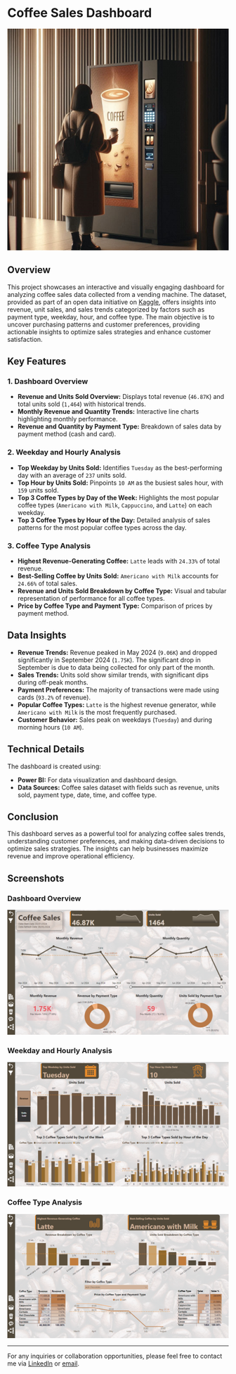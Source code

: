 # Coffee Sales Dashboard
![Alt text](image.png)

## Overview
This project showcases an interactive and visually engaging dashboard for analyzing coffee sales data collected from a vending machine. The dataset, provided as part of an open data initiative on [Kaggle](https://www.kaggle.com/datasets/ihelon/coffee-sales/data), offers insights into revenue, unit sales, and sales trends categorized by factors such as payment type, weekday, hour, and coffee type. The main objective is to uncover purchasing patterns and customer preferences, providing actionable insights to optimize sales strategies and enhance customer satisfaction.
 
## Key Features

### **1. Dashboard Overview**
- **Revenue and Units Sold Overview:** Displays total revenue (`46.87K`) and total units sold (`1,464`) with historical trends.
- **Monthly Revenue and Quantity Trends:** Interactive line charts highlighting monthly performance.
- **Revenue and Quantity by Payment Type:** Breakdown of sales data by payment method (cash and card).

### **2. Weekday and Hourly Analysis**
- **Top Weekday by Units Sold:** Identifies `Tuesday` as the best-performing day with an average of `237` units sold.
- **Top Hour by Units Sold:** Pinpoints `10 AM` as the busiest sales hour, with `159` units sold.
- **Top 3 Coffee Types by Day of the Week:** Highlights the most popular coffee types (`Americano with Milk`, `Cappuccino`, and `Latte`) on each weekday.
- **Top 3 Coffee Types by Hour of the Day:** Detailed analysis of sales patterns for the most popular coffee types across the day.

### **3. Coffee Type Analysis**
- **Highest Revenue-Generating Coffee:** `Latte` leads with `24.33%` of total revenue.
- **Best-Selling Coffee by Units Sold:** `Americano with Milk` accounts for `24.66%` of total sales.
- **Revenue and Units Sold Breakdown by Coffee Type:** Visual and tabular representation of performance for all coffee types.
- **Price by Coffee Type and Payment Type:** Comparison of prices by payment method.

## Data Insights
- **Revenue Trends:** Revenue peaked in May 2024 (`9.06K`) and dropped significantly in September 2024 (`1.75K`). The significant drop in September is due to data being collected for only part of the month.
- **Sales Trends:** Units sold show similar trends, with significant dips during off-peak months.
- **Payment Preferences:** The majority of transactions were made using cards (`93.2%` of revenue).
- **Popular Coffee Types:** `Latte` is the highest revenue generator, while `Americano with Milk` is the most frequently purchased.
- **Customer Behavior:** Sales peak on weekdays (`Tuesday`) and during morning hours (`10 AM`).

## Technical Details
The dashboard is created using:
- **Power BI:** For data visualization and dashboard design.
- **Data Sources:** Coffee sales dataset with fields such as revenue, units sold, payment type, date, time, and coffee type.

## Conclusion
This dashboard serves as a powerful tool for analyzing coffee sales trends, understanding customer preferences, and making data-driven decisions to optimize sales strategies. The insights can help businesses maximize revenue and improve operational efficiency.

## Screenshots
### Dashboard Overview
![Dashboard Overview](1_dashboard_overview.png)

### Weekday and Hourly Analysis
![Weekday and Hourly Analysis](2_weekday_and_hourly_analysis.png)

### Coffee Type Analysis
![Coffee Type Analysis](3_coffee_type_analysis.png)

---
For any inquiries or collaboration opportunities, please feel free to contact me via [LinkedIn](https://linkedin.com/in/viktoriia-shalaieva) or [email](mailto:viktoriia.shalaieva@gmail.com).
